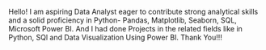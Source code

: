 Hello! I am aspiring Data Analyst eager to contribute strong analytical skills and a solid proficiency in Python- Pandas, Matplotlib, Seaborn, SQL, Microsoft Power BI.
And I had done Projects in the related fields like in Python, SQl and Data Visualization Using Power BI.
Thank You!!!
